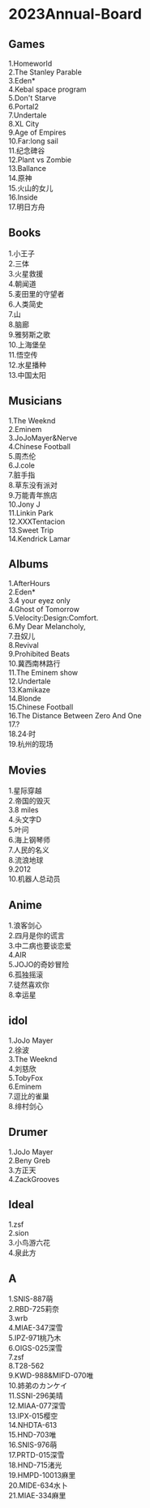 # 2023Annual-Board

## Games
1.Homeworld  
2.The Stanley Parable  
3.Eden*  
4.Kebal space program  
5.Don't Starve  
6.Portal2  
7.Undertale  
8.XL City  
9.Age of Empires  
10.Far:long sail  
11.纪念碑谷  
12.Plant vs Zombie  
13.Ballance  
14.原神  
15.火山的女儿  
16.Inside  
17.明日方舟  

## Books
1.小王子  
2.三体  
3.火星救援  
4.朝闻道  
5.麦田里的守望者  
6.人类简史  
7.山  
8.脑廊  
9.雅努斯之歌  
10.上海堡垒  
11.悟空传  
12.水星播种  
13.中国太阳  
 
## Musicians
1.The Weeknd  
2.Eminem  
3.JoJoMayer&Nerve  
4.Chinese Football  
5.周杰伦  
6.J.cole   
7.脏手指  
8.草东没有派对  
9.万能青年旅店  
10.Jony J  
11.Linkin Park  
12.XXXTentacion  
13.Sweet Trip  
14.Kendrick Lamar  

## Albums
1.AfterHours  
2.Eden*    
3.4 your eyez only   
4.Ghost of Tomorrow   
5.Velocity:Design:Comfort.  
6.My Dear Melancholy,  
7.丑奴儿  
8.Revival   
9.Prohibited Beats  
10.冀西南林路行  
11.The Eminem show   
12.Undertale  
13.Kamikaze  
14.Blonde  
15.Chinese Football  
16.The Distance Between Zero And One  
17.?  
18.24·时  
19.杭州的现场  

## Movies
1.星际穿越  
2.帝国的毁灭  
3.8 miles  
4.头文字D  
5.叶问  
6.海上钢琴师  
7.人民的名义  
8.流浪地球  
9.2012  
10.机器人总动员  

## Anime 
1.浪客剑心   
2.四月是你的谎言    
3.中二病也要谈恋爱  
4.AIR  
5.JOJO的奇妙冒险  
6.孤独摇滚  
7.徒然喜欢你  
8.幸运星  

## idol
1.JoJo Mayer  
2.徐波  
3.The Weeknd  
4.刘慈欣  
5.TobyFox  
6.Eminem  
7.逗比的雀巢  
8.绯村剑心  

## Drumer
1.JoJo Mayer  
2.Beny Greb  
3.方正天  
4.ZackGrooves  

## Ideal
1.zsf  
2.sion  
3.小鸟游六花    
4.泉此方  

## A
1.SNIS-887萌  
2.RBD-725莉奈  
3.wrb  
4.MIAE-347深雪  
5.IPZ-971桃乃木  
6.OIGS-025深雪  
7.zsf  
8.T28-562   
9.KWD-988&MIFD-070唯  
10.姉弟のカンケイ  
11.SSNI-296美晴  
12.MIAA-077深雪  
13.IPX-015樱空  
14.NHDTA-613  
15.HND-703唯  
16.SNIS-976萌  
17.PRTD-015深雪  
18.HND-715渚光  
19.HMPD-10013麻里  
20.MIDE-634水卜   
21.MIAE-334麻里  
